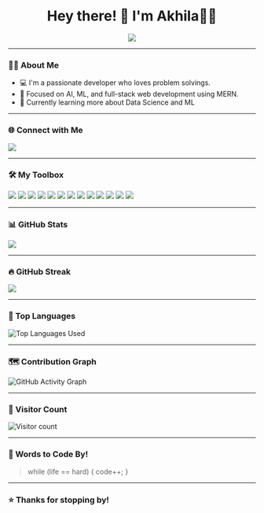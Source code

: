 <h1 align="center">Hey there! 👋 I'm Akhila👩‍💻</h1>
<p align="center">
<img src="https://readme-typing-svg.herokuapp.com?font=Fira+Code&size=24&duration=1&pause=1000&color=00FF00&center=true&vCenter=true&width=600&lines=while(!succeed)+%7B+tryAgain()%3B+%7D" />
</p>

---

### 👨‍💻 About Me

- 💻 I'm a passionate developer who loves problem solvings.
- 🤖 Focused on AI, ML, and full-stack web development using MERN.
- 🧠 Currently learning more about Data Science and ML

---

### 🌐 Connect with Me

<p align="left">
  <a href="https://linkedin.com/in/akhila-k-n-419a5324b" target="_blank"><img src="https://img.shields.io/badge/LinkedIn-0077B5?style=for-the-badge&logo=linkedin&logoColor=white"/></a>
</p>

---

### 🛠️ My Toolbox

<p align="left">
  <img src="https://img.shields.io/badge/AI/ML-6C63FF?style=for-the-badge&logo=openai&logoColor=white"/>
  <img src="https://img.shields.io/badge/MongoDB-4EA94B?style=for-the-badge&logo=mongodb&logoColor=white"/>
  <img src="https://img.shields.io/badge/Express.js-000000?style=for-the-badge&logo=express&logoColor=white"/>
  <img src="https://img.shields.io/badge/React-61DAFB?style=for-the-badge&logo=react&logoColor=black"/>
  <img src="https://img.shields.io/badge/Node.js-339933?style=for-the-badge&logo=nodedotjs&logoColor=white"/>
  <img src="https://img.shields.io/badge/Python-3776AB?style=for-the-badge&logo=python&logoColor=white"/>
  <img src="https://img.shields.io/badge/C++-00599C?style=for-the-badge&logo=c%2B%2B&logoColor=white"/>
  <img src="https://img.shields.io/badge/C-00599C?style=for-the-badge&logo=c&logoColor=white"/>
  <img src="https://img.shields.io/badge/Java-ED8B00?style=for-the-badge&logo=java&logoColor=white"/>
  <img src="https://img.shields.io/badge/JavaScript-F7DF1E?style=for-the-badge&logo=javascript&logoColor=black"/>
  <img src="https://img.shields.io/badge/TailwindCSS-38B2AC?style=for-the-badge&logo=tailwind-css&logoColor=white"/>
  <img src="https://img.shields.io/badge/HTML5-E34F26?style=for-the-badge&logo=html5&logoColor=white"/>
  <img src="https://img.shields.io/badge/CSS3-1572B6?style=for-the-badge&logo=css3&logoColor=white"/>
</p>

---

### 📊 GitHub Stats

<p align="left">
  <img src="https://github-readme-stats.vercel.app/api?username=Akhilaknair&show_icons=true&theme=github_dark&hide_border=true"  />
</p>

---

### 🔥 GitHub Streak

<p align="left">
  <img src="https://github-readme-streak-stats.herokuapp.com/?user=Akhilaknair&theme=github-dark&hide_border=true"  />
</p>


---

### 🧠 Top Languages

<p align="left">
  <img src="https://github-readme-stats.vercel.app/api/top-langs/?username=Akhilaknair&layout=compact&theme=github_dark&hide_border=true" alt="Top Languages Used" />
</p>

---

### 🗺️ Contribution Graph

<p align="left">
  <img src="https://github-readme-activity-graph.vercel.app/graph?username=Akhilaknair&bg_color=0d1117&color=00ffcc&line=00ffcc&point=ffffff&hide_border=true" alt="GitHub Activity Graph" />
</p>

---

### 👀 Visitor Count

<p align="left">
  <img src="https://komarev.com/ghpvc/?username=Akhilaknair&label=Profile+views&color=brightgreen&style=flat" alt="Visitor count" />
</p>

---

### 💬 Words to Code By!

> while (life == hard) { code++; }

---

### ⭐ Thanks for stopping by!


